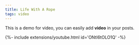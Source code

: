 ```yaml
---
title: Life With A Rope
tags: video
---
```


This is a demo for video, you can easily add **video** in your posts.

<div>{%- include extensions/youtube.html id='ONtI6tOLO1Q' -%}</div>